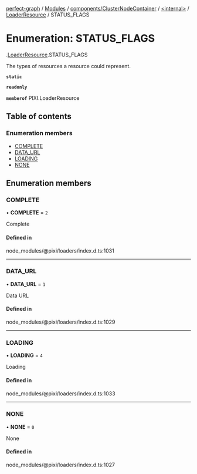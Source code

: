 [perfect-graph](../README.md) / [Modules](../modules.md) / [components/ClusterNodeContainer](../modules/components_ClusterNodeContainer.md) / [<internal\>](../modules/components_ClusterNodeContainer._internal_.md) / [LoaderResource](../modules/components_ClusterNodeContainer._internal_.LoaderResource.md) / STATUS\_FLAGS

# Enumeration: STATUS\_FLAGS

[<internal>](../modules/components_ClusterNodeContainer._internal_.md).[LoaderResource](../modules/components_ClusterNodeContainer._internal_.LoaderResource.md).STATUS_FLAGS

The types of resources a resource could represent.

**`static`**

**`readonly`**

**`memberof`** PIXI.LoaderResource

## Table of contents

### Enumeration members

- [COMPLETE](components_ClusterNodeContainer._internal_.LoaderResource.STATUS_FLAGS.md#complete)
- [DATA\_URL](components_ClusterNodeContainer._internal_.LoaderResource.STATUS_FLAGS.md#data_url)
- [LOADING](components_ClusterNodeContainer._internal_.LoaderResource.STATUS_FLAGS.md#loading)
- [NONE](components_ClusterNodeContainer._internal_.LoaderResource.STATUS_FLAGS.md#none)

## Enumeration members

### COMPLETE

• **COMPLETE** = `2`

Complete

#### Defined in

node_modules/@pixi/loaders/index.d.ts:1031

___

### DATA\_URL

• **DATA\_URL** = `1`

Data URL

#### Defined in

node_modules/@pixi/loaders/index.d.ts:1029

___

### LOADING

• **LOADING** = `4`

Loading

#### Defined in

node_modules/@pixi/loaders/index.d.ts:1033

___

### NONE

• **NONE** = `0`

None

#### Defined in

node_modules/@pixi/loaders/index.d.ts:1027
